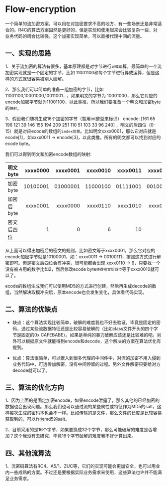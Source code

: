 # Flow-encryption
一个简单的流加密方案，可以用在对加密要求不高的地方，有一些场景还是非常适合的。R4C的算法方案固然是更好的，但是实现和使用起来会比较复杂一些，对业务代码的耦合比较强。这个加密实现简单，可以直接代理中间的流量。

## 一、实现的思路

1、关于流加密的算法有很多，基本原理都是对字节进行`异或运`算，最简单的一个流加密实现就是一个固定的字节，比如 11001100和每个字节进行异或运算，但是这样的方式就很容易被别人破解。

2、那么我们可以简单的准备一组加密的字节，比如11001100,10001000,10011001...，如果明文的字节为 10001000，那么它对应的encode加密字节就为11001100，以此类推，所以我们要准备一个明文和加密byte的`映射`。

3、假设我们随机生成16个加密的字节（暂用int整型来标识） encode:  [161 65 196 121 39 146 155 194 209 251 110 51 103 33 96 240] ，明文的后四位（0-15）就是对应ecode的数组的`index位置`。比如明文xxxx0001，那么它对应就是 ecode[1]，如xxxx0011 -> encode[3]，以此类推，所有的明文都可以找到对应的ecode byte。

我们可以得到明文和加密encode数组的映射:

| 明文 byte | xxxx0000 | xxxx0001 |xxxx0010 | xxxx0011 |xxxx0100 | ... |
| :-----| ----: | ----: |----: | ----: |----: | ----: |
| 加密 byte | 10100001 | 01000001 |11000100 | 01111001 |00100111 | ... |
| 加密后 byte | xxxx0001 | xxxx0000 |xxxx0110 | xxxx1010 |xxxx0011 | ... |
| 密文后四位 | 1 | 0 |6 | 10 |3 | ... |

从上面可以得出加密后的密文的规则，比如密文等于xxxx0001，那么它对应的encode加密字节就是10100001，如：xxxx0011 -> 00100111，按照这方式进行解密即可。但是密文后四位会有冲突，很可能都会出现 xxxx0110 -> 6，只要找一个没有被占用的数字比如2，然后修改ecode byte`使得密文后四位`等于xxxx0010就可以了。

ecode的数组生成我们可以使用MD5的方式进行创建，然后再生成decode的数组，当然解决取模冲突后，原本encode也会发生变化，具体看代码实现。

## 二、算法的优缺点

- 缺点：这个算法实现比较简单，破解的难度我也不好去验证，毕竟是固定的密码，通过某些流数据特征还是比较容易破解的（比如class文件开头的四个字节是固定的0x CAFEBABE）。如果是单纯的暴力破解应该还是比较难的吧。另外可以根据原文件就能得到encode和decode，这个解决的方案在算法优化有提到。

- 优点：算法很简单，可以嵌入到很多代理的中间件中，对流的加密不用入侵到业务代码中，可透传加解密，没有中间停留的过程。另外文件解密只要给对方decode就可以了。

## 三、算法的优化方向

1、因为上面的是固定加密encode，如果encode泄露了，那么其他的已经加密的数据也会出现问题。那么我们也可以通过流的某些属性或特征作为MD5的salt，这样每次生成的密码本也会不一样。比如传输的是文件，那么文件的长度是比较容易获取到的，可以作为md5的salt。

2、目前采用的是16个字节，如果要换成32个字节，那么可能破解的难度是否增加？这个我没有去研究，毕竟16个字节破解的难度我不好计算出来。

## 四、其他流算法
1、流密码算法有RC4、A5/1、ZUC等，它们的实现可能会更加安全，也可以用业内一些成熟的方案。不过还是要根据实际业务需求来使用，这些算法也许并不能满足业务需求。



 